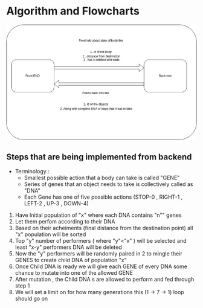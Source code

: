 # Algorithm and Flowcharts
![overview of project](https://github.com/Akaalis-code/yv_project_x/blob/yv_dev_branch/yv_backend/yv_storage_area/overview.jpg)



## Steps that are being implemented from backend
- Terminology : 
    - Smallest possible action that a body can take is called "GENE"  
    - Series of genes that an object needs to take is collectively called as "DNA"  
    - Each Gene has one of five possible actions (STOP-0 , RIGHT-1 , LEFT-2 , UP-3 , DOWN-4)  
  
  
1. Have Initial population of "x" where each DNA contains "n"" genes
2. Let them perfom according to their DNA
3. Based on their acheiments (final distance from the destination point) all "x" population will be sorted 
4. Top "y" number of performers ( where "y"<"x" ) will be selected and least "x-y" performers DNA will be deleted
5. Now the "y" performers will be randomly paired in 2 to mingle their GENES to create child DNA of population "x" 
6. Once Child DNA is ready we will give each GENE of every DNA some chance to mutate into one of the allowed GENE
7. After mutation , the Child DNA s are allowed to perform and fed through step 1 
8. We will set a limit on for how many generations this (1 -> 7 -> 1) loop should go on 